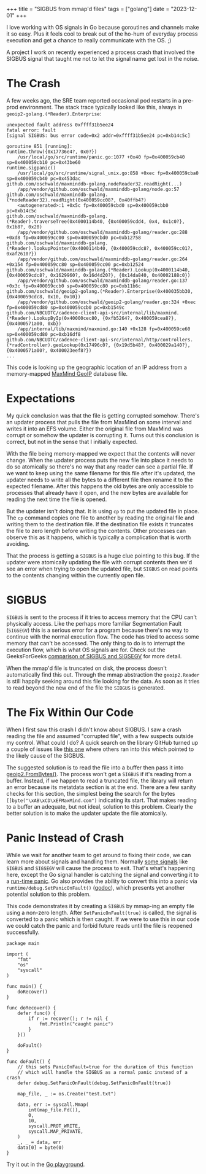 +++
title = "SIGBUS from mmap'd files"
tags = ["golang"]
date = "2023-12-01"
+++

I love working with OS signals in Go because goroutines and channels make it so easy.
Plus it feels cool to break out of the ho-hum of everyday process execution and get a chance to really communicate with the OS. ;)

A project I work on recently experienced a process crash that involved the SIGBUS signal that taught me not to let the signal name get lost in the noise.

# The Crash
A few weeks ago, the SRE team reported occasional pod restarts in a pre-prod environment.
The stack trace typically looked like this, always in `geoip2-golang.(*Reader).Enterprise`:

```
unexpected fault address 0xffff31b5ee24
fatal error: fault
[signal SIGBUS: bus error code=0x2 addr=0xffff31b5ee24 pc=0xb14c5c]

goroutine 851 [running]:
runtime.throw({0x17736e4?, 0x0?})
	/usr/local/go/src/runtime/panic.go:1077 +0x40 fp=0x400059cb40 sp=0x400059cb10 pc=0x43be60
runtime.sigpanic()
	/usr/local/go/src/runtime/signal_unix.go:858 +0xec fp=0x400059cba0 sp=0x400059cb40 pc=0x453dac
github.com/oschwald/maxminddb-golang.nodeReader32.readRight(...)
	/app/vendor/github.com/oschwald/maxminddb-golang/node.go:57
github.com/oschwald/maxminddb-golang.(*nodeReader32).readRight(0x400059cc08?, 0x40ffb4?)
	<autogenerated>:1 +0x5c fp=0x400059cbd0 sp=0x400059cbb0 pc=0xb14c5c
github.com/oschwald/maxminddb-golang.(*Reader).traverseTree(0x4000114b40, {0x400059cdd4, 0x4, 0x1c0?}, 0x1b8?, 0x20)
	/app/vendor/github.com/oschwald/maxminddb-golang/reader.go:288 +0xd8 fp=0x400059cc00 sp=0x400059cbd0 pc=0xb12758
github.com/oschwald/maxminddb-golang.(*Reader).lookupPointer(0x4000114b40, {0x400059cdc8?, 0x400059cc01?, 0xaf2610?})
	/app/vendor/github.com/oschwald/maxminddb-golang/reader.go:264 +0x154 fp=0x400059cc80 sp=0x400059cc00 pc=0xb12524
github.com/oschwald/maxminddb-golang.(*Reader).Lookup(0x4000114b40, {0x400059cdc8?, 0x1629960?, 0x16d4d20?}, {0x14da840, 0x40002188c0})
	/app/vendor/github.com/oschwald/maxminddb-golang/reader.go:137 +0x3c fp=0x400059ccb0 sp=0x400059cc80 pc=0xb11b6c
github.com/oschwald/geoip2-golang.(*Reader).Enterprise(0x400035bb30, {0x400059cdc8, 0x10, 0x10})
	/app/vendor/github.com/oschwald/geoip2-golang/reader.go:324 +0xec fp=0x400059cd80 sp=0x400059ccb0 pc=0xb1549c
github.com/NBCUDTC/cadence-client-api-src/internal/lib/maxmind.(*Reader).LookupByIp(0x40000cec80, {0xfb5264?, 0x400059cea8?}, {0x4000571a00, 0xb})
	/app/internal/lib/maxmind/maxmind.go:140 +0x128 fp=0x400059ce60 sp=0x400059cd80 pc=0xb16df8
github.com/NBCUDTC/cadence-client-api-src/internal/http/controllers.(*radController).geoLookup(0x17496c0?, {0x19d5b48?, 0x400029a140?}, {0x4000571a00?, 0x400023eef8?})
...
```

This code is looking up the geographic location of an IP address from a memory-mapped [MaxMind GeoIP](https://www.maxmind.com/en/solutions/ip-geolocation-databases-api-services) database file.

# Expectations
My quick conclusion was that the file is getting corrupted somehow.
There's an updater process that pulls the file from MaxMind on some interval and writes it into an EFS volume.
Either the original file from MaxMind was corrupt or somehow the updater is corrupting it.
Turns out this conclusion is correct, but not in the sense that I initially expected.

With the file being memory-mapped we expect that the contents will never change.
When the updater process puts the new file into place it needs to do so atomically so there's no way that any reader can see a partial file.
If we want to keep using the same filename for this file after it's updated, the updater needs to write all the bytes to a different file then rename it to the expected filename.
After this happens the old bytes are only accessible to processes that already have it open, and the new bytes are available for reading the next time the file is opened.

But the updater isn't doing that.
It is using `cp` to put the updated file in place.
The `cp` command copies one file to another by reading the original file and writing them to the destination file.
If the destination file exists it truncates the file to zero length before writing the contents.
Other processes can observe this as it happens, which is typically a complication that is worth avoiding.

That the process is getting a `SIGBUS` is a huge clue pointing to this bug.
If the updater were atomically updating the file with corrupt contents then we'd see an error when trying to open the updated file, but `SIGBUS` on read points to the contents changing within the currently open file.

# SIGBUS
`SIGBUS` is sent to the process if it tries to access memory that the CPU can't physically access.
Like the perhaps more familiar Segmentation Fault (`SIGSEGV`) this is a serious error for a program because there's no way to continue with the normal execution flow.
The code has tried to access some memory that can't be accessed.
The only thing to do is to interrupt the execution flow, which is what OS signals are for.
Check out the GeeksForGeeks [comparison of SIGBUS and SIGSEGV](https://www.geeksforgeeks.org/segmentation-fault-sigsegv-vs-bus-error-sigbus/) for more detail.

When the mmap'd file is truncated on disk, the process doesn't automatically find this out.
Through the mmap abstraction the `geoip2.Reader` is still happily seeking around this file looking for the data.
As soon as it tries to read beyond the new end of the file the `SIBGUS` is generated.

# The Fix Within Our Code
When I first saw this crash I didn't know about SIGBUS.
I saw a crash reading the file and assumed "corrupted file", with a few suspects outside my control.
What could I do?
A quick search on the library GitHub turned up a couple of issues like [this one](https://github.com/oschwald/geoip2-golang/issues/73#issuecomment-788207203) where others ran into this which pointed to the likely cause of the SIGBUS.

The suggested solution is to read the file into a buffer then pass it into [geoip2.FromBytes()](https://pkg.go.dev/github.com/oschwald/geoip2-golang#FromBytes). 
The process won't get a `SIGBUS` if it's reading from a buffer.
Instead, if we happen to read a truncated file, the library will return an error because its metatdata section is at the end.
There are a few sanity checks for this section, the simplest being the search for the bytes `[]byte("\xAB\xCD\xEFMaxMind.com")` indicating its start.
That makes reading to a buffer an adequate, but not ideal, solution to this problem.
Clearly the better solution is to make the updater update the file atomically.

# Panic Instead of Crash
While we wait for another team to get around to fixing their code, we can learn more about signals and handling them.
Normally [some signals](https://pkg.go.dev/os/signal#hdr-Types_of_signals) like `SIGBUS` and `SIGSEGV` will cause the process to exit.
That's what's happening here, except the Go signal handler is catching the signal and converting it to a [run-time panic](https://go.dev/ref/spec#Run_time_panics).
Go also provides the ability to convert this into a panic via `runtime/debug.SetPanicOnFault()` ([godoc](https://pkg.go.dev/runtime/debug#SetPanicOnFault)), which presents yet another potential solution to this problem.

This code demonstrates it by creating a `SIGBUS` by mmap-ing an empty file using a non-zero length.
After `SetPanicOnFault(true)` is called, the signal is converted to a panic which is then caught.
If we were to use this in our code we could catch the panic and forbid future reads until the file is reopened successfully.

```
package main

import (
	"fmt"
	"os"
	"syscall"
)

func main() {
	doRecover()
}

func doRecover() {
	defer func() {
		if r := recover(); r != nil {
			fmt.Println("caught panic")
		}
	}()

	doFault()
}

func doFault() {
	// this sets PanicOnFault=true for the duration of this function
	// which will handle the SIGBUS as a normal panic instead of a crash
	defer debug.SetPanicOnFault(debug.SetPanicOnFault(true))

	map_file, _ := os.Create("test.txt")

	data, err := syscall.Mmap(
		int(map_file.Fd()),
		0,
		10,
		syscall.PROT_WRITE,
		syscall.MAP_PRIVATE,
	)
	_, _ = data, err
	data[0] = byte(0)
}
```

Try it out in the [Go playground](https://go.dev/play/p/e1tbQovOPh2).
